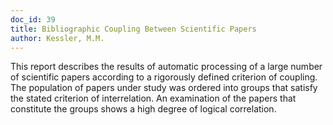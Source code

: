 ```yaml
---
doc_id: 39
title: Bibliographic Coupling Between Scientific Papers
author: Kessler, M.M.
---
```


This report describes the results of automatic processing
of a large number of scientific papers according
to a rigorously defined criterion of coupling.  The
population of papers under study was ordered into 
groups that satisfy the stated criterion of interrelation.
An examination of the papers that constitute the
groups shows a high degree of logical correlation.